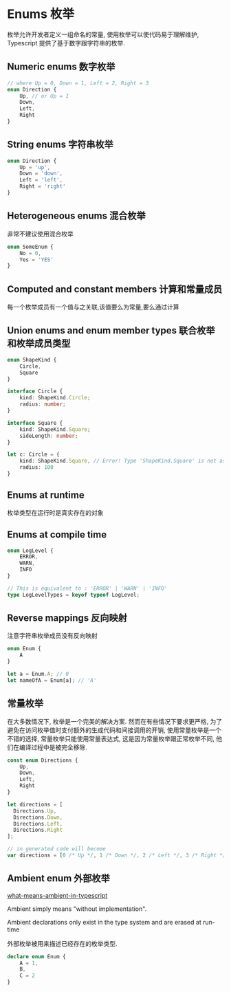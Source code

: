 # Enums 枚举

枚举允许开发者定义一组命名的常量, 使用枚举可以使代码易于理解维护, Typescript 提供了基于数字跟字符串的枚举.


## Numeric enums 数字枚举

```typescript
// where Up = 0, Down = 1, Left = 2, Right = 3
enum Direction {
    Up, // or Up = 1
    Down,
    Left,
    Right
}
```

## String enums 字符串枚举

```typescript
enum Direction {
    Up = 'up',
    Down = 'down',
    Left = 'left',
    Right = 'right'
}
```

## Heterogeneous enums 混合枚举

非常不建议使用混合枚举

```typescript
enum SomeEnum {
    No = 0,
    Yes = 'YES'
}
```

## Computed and constant members 计算和常量成员

每一个枚举成员有一个值与之关联,该值要么为常量,要么通过计算


## Union enums and enum member types 联合枚举和枚举成员类型

```typescript
enum ShapeKind {
    Circle,
    Square
}

interface Circle {
    kind: ShapeKind.Circle;
    radius: number;
}

interface Square {
    kind: ShapeKind.Square;
    sideLength: number;
}

let c: Circle = {
    kind: ShapeKind.Square, // Error! Type 'ShapeKind.Square' is not assignable to type 'ShapeKind.Circle'.
    radius: 100
}
```

## Enums at runtime

枚举类型在运行时是真实存在的对象

## Enums at compile time

```typescript
enum LogLevel {
    ERROR,
    WARN,
    INFO
}

// This is equivalent to : 'ERROR' | 'WARN' | 'INFO'
type LogLevelTypes = keyof typeof LogLevel;
```

## Reverse mappings 反向映射

注意字符串枚举成员没有反向映射

```typescript
enum Enum { 
    A 
}

let a = Enum.A; // 0
let nameOfA = Enum[a]; // 'A'
```

## 常量枚举

在大多数情况下, 枚举是一个完美的解决方案. 然而在有些情况下要求更严格, 为了避免在访问枚举值时支付额外的生成代码和间接调用的开销, 使用常量枚举是一个不错的选择, 常量枚举只能使用常量表达式, 这是因为常量枚举跟正常枚举不同, 他们在编译过程中是被完全移除.

```typescript
const enum Directions {
    Up,
    Down,
    Left,
    Right
}

let directions = [
  Directions.Up,
  Directions.Down,
  Directions.Left,
  Directions.Right
];

// in generated code will become
var directions = [0 /* Up */, 1 /* Down */, 2 /* Left */, 3 /* Right */];
```

## Ambient enum 外部枚举

[what-means-ambient-in-typescript](https://stackoverflow.com/questions/26946495/what-means-ambient-in-typescript)

Ambient simply means "without implementation".

Ambient declarations only exist in the type system and are erased at run-time

外部枚举被用来描述已经存在的枚举类型.

```typescript
declare enum Enum {
    A = 1,
    B,
    C = 2
}
```